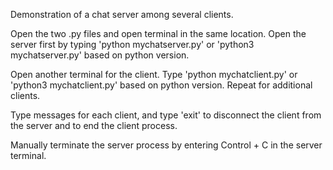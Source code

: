 Demonstration of a chat server among several clients.

Open the two .py files and open terminal in the same location.
Open the server first by typing 'python mychatserver.py' or 'python3 mychatserver.py' based on python version.

Open another terminal for the client. Type 'python mychatclient.py' or 'python3 mychatclient.py' based on python version.
Repeat for additional clients.

Type messages for each client, and type 'exit' to disconnect the client from the server and to end the client process.

Manually terminate the server process by entering Control + C in the server terminal.
